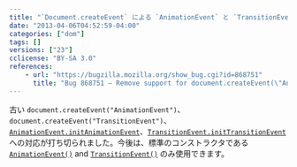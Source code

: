 ```yaml
---
title: "`Document.createEvent` による `AnimationEvent` と `TransitionEvent` インスタンスの生成が認められなくなりました"
date: "2013-04-06T04:52:59-04:00"
categories: ["dom"]
tags: []
versions: ["23"]
cclicense: "BY-SA 3.0"
references:
    - url: "https://bugzilla.mozilla.org/show_bug.cgi?id=868751"
      title: "Bug 868751 – Remove support for document.createEvent(\"AnimationEvent\"), document.createEvent(\"TransitionEvent\"), AnimationEvent.initAnimationEvent, and TransitionEvent.initTransitionEvent"
---
```

古い `document.createEvent("AnimationEvent")`、`document.createEvent("TransitionEvent")`、[`AnimationEvent.initAnimationEvent`](https://developer.mozilla.org/ja/docs/Web/API/AnimationEvent#initAnimationEvent)、[`TransitionEvent.initTransitionEvent`](https://developer.mozilla.org/ja/docs/Web/API/TransitionEvent#initTransitionEvent) への対応が打ち切られました。今後は、標準のコンストラクタである [`AnimationEvent()`](https://developer.mozilla.org/ja/docs/Web/API/AnimationEvent.AnimationEvent) and [`TransitionEvent()`](https://developer.mozilla.org/ja/docs/Web/API/TransitionEvent.TransitionEvent) のみ使用できます。
